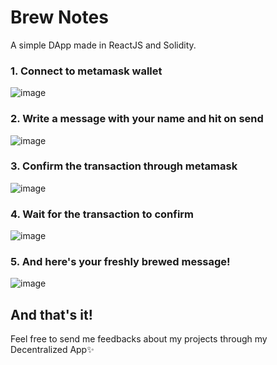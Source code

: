 # Brew Notes
A simple DApp made in ReactJS and Solidity.

### 1. Connect to metamask wallet
![image](https://github.com/richk21/DApp/assets/64418209/682310b0-e51b-45b4-8aaf-169d3e9efb60)

### 2. Write a message with your name and hit on send
![image](https://github.com/richk21/DApp/assets/64418209/651828b4-ecf1-4c2d-a987-d4c80e4450c7)

### 3. Confirm the transaction through metamask
![image](https://github.com/richk21/DApp/assets/64418209/068bcf98-5396-4983-bc8a-96dcdbe1c590)

### 4. Wait for the transaction to confirm
![image](https://github.com/richk21/DApp/assets/64418209/a4e76be1-c96c-457e-8107-500fdc4b80c6)

### 5. And here's your freshly brewed message!
![image](https://github.com/richk21/DApp/assets/64418209/b7fc9988-13b9-432a-ba2d-2e867cafa657)

## And that's it!
Feel free to send me feedbacks about my projects through my Decentralized App✨

